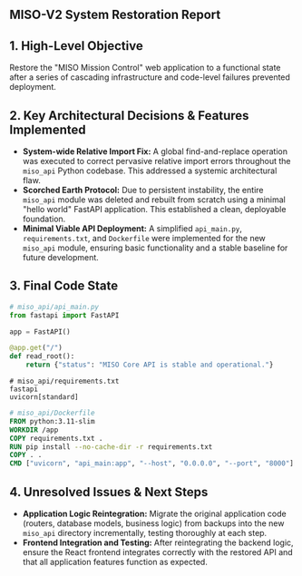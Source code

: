 ## MISO-V2 System Restoration Report

## 1. High-Level Objective ##

Restore the "MISO Mission Control" web application to a functional state after a series of cascading infrastructure and code-level failures prevented deployment.

## 2. Key Architectural Decisions & Features Implemented ##

* **System-wide Relative Import Fix:**  A global find-and-replace operation was executed to correct pervasive relative import errors throughout the `miso_api` Python codebase.  This addressed a systemic architectural flaw.
* **Scorched Earth Protocol:**  Due to persistent instability, the entire `miso_api` module was deleted and rebuilt from scratch using a minimal "hello world" FastAPI application. This established a clean, deployable foundation.
* **Minimal Viable API Deployment:** A simplified `api_main.py`, `requirements.txt`, and `Dockerfile` were implemented for the new `miso_api` module, ensuring basic functionality and a stable baseline for future development.

## 3. Final Code State ##

```python
# miso_api/api_main.py
from fastapi import FastAPI

app = FastAPI()

@app.get("/")
def read_root():
    return {"status": "MISO Core API is stable and operational."}
```

```
# miso_api/requirements.txt
fastapi
uvicorn[standard]
```

```dockerfile
# miso_api/Dockerfile
FROM python:3.11-slim
WORKDIR /app
COPY requirements.txt .
RUN pip install --no-cache-dir -r requirements.txt
COPY . .
CMD ["uvicorn", "api_main:app", "--host", "0.0.0.0", "--port", "8000"]
```

## 4. Unresolved Issues & Next Steps ##

* **Application Logic Reintegration:** Migrate the original application code (routers, database models, business logic) from backups into the new `miso_api` directory incrementally, testing thoroughly at each step.
* **Frontend Integration and Testing:** After reintegrating the backend logic, ensure the React frontend integrates correctly with the restored API and that all application features function as expected. 
